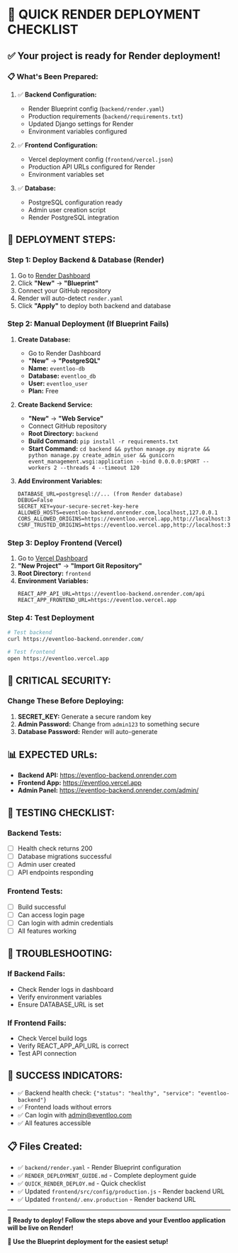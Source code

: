 # 🚀 QUICK RENDER DEPLOYMENT CHECKLIST

## ✅ Your project is ready for Render deployment!

### **📋 What's Been Prepared:**

1. ✅ **Backend Configuration:**
   - Render Blueprint config (`backend/render.yaml`)
   - Production requirements (`backend/requirements.txt`)
   - Updated Django settings for Render
   - Environment variables configured

2. ✅ **Frontend Configuration:**
   - Vercel deployment config (`frontend/vercel.json`)
   - Production API URLs configured for Render
   - Environment variables set

3. ✅ **Database:**
   - PostgreSQL configuration ready
   - Admin user creation script
   - Render PostgreSQL integration

## 🎯 **DEPLOYMENT STEPS:**

### **Step 1: Deploy Backend & Database (Render)**
1. Go to [Render Dashboard](https://dashboard.render.com)
2. Click **"New"** → **"Blueprint"**
3. Connect your GitHub repository
4. Render will auto-detect `render.yaml`
5. Click **"Apply"** to deploy both backend and database

### **Step 2: Manual Deployment (If Blueprint Fails)**
1. **Create Database:**
   - Go to Render Dashboard
   - **"New"** → **"PostgreSQL"**
   - **Name:** `eventloo-db`
   - **Database:** `eventloo_db`
   - **User:** `eventloo_user`
   - **Plan:** Free

2. **Create Backend Service:**
   - **"New"** → **"Web Service"**
   - Connect GitHub repository
   - **Root Directory:** `backend`
   - **Build Command:** `pip install -r requirements.txt`
   - **Start Command:** `cd backend && python manage.py migrate && python manage.py create_admin_user && gunicorn event_management.wsgi:application --bind 0.0.0.0:$PORT --workers 2 --threads 4 --timeout 120`

3. **Add Environment Variables:**
   ```
   DATABASE_URL=postgresql://... (from Render database)
   DEBUG=False
   SECRET_KEY=your-secure-secret-key-here
   ALLOWED_HOSTS=eventloo-backend.onrender.com,localhost,127.0.0.1
   CORS_ALLOWED_ORIGINS=https://eventloo.vercel.app,http://localhost:3000
   CSRF_TRUSTED_ORIGINS=https://eventloo.vercel.app,http://localhost:3000
   ```

### **Step 3: Deploy Frontend (Vercel)**
1. Go to [Vercel Dashboard](https://vercel.com/dashboard)
2. **"New Project"** → **"Import Git Repository"**
3. **Root Directory:** `frontend`
4. **Environment Variables:**
   ```
   REACT_APP_API_URL=https://eventloo-backend.onrender.com/api
   REACT_APP_FRONTEND_URL=https://eventloo.vercel.app
   ```

### **Step 4: Test Deployment**
```bash
# Test backend
curl https://eventloo-backend.onrender.com/

# Test frontend
open https://eventloo.vercel.app
```

## 🔐 **CRITICAL SECURITY:**

### **Change These Before Deploying:**
1. **SECRET_KEY:** Generate a secure random key
2. **Admin Password:** Change from `admin123` to something secure
3. **Database Password:** Render will auto-generate

## 📊 **EXPECTED URLs:**

- **Backend API:** https://eventloo-backend.onrender.com
- **Frontend App:** https://eventloo.vercel.app
- **Admin Panel:** https://eventloo-backend.onrender.com/admin/

## 🧪 **TESTING CHECKLIST:**

### **Backend Tests:**
- [ ] Health check returns 200
- [ ] Database migrations successful
- [ ] Admin user created
- [ ] API endpoints responding

### **Frontend Tests:**
- [ ] Build successful
- [ ] Can access login page
- [ ] Can login with admin credentials
- [ ] All features working

## 🚨 **TROUBLESHOOTING:**

### **If Backend Fails:**
- Check Render logs in dashboard
- Verify environment variables
- Ensure DATABASE_URL is set

### **If Frontend Fails:**
- Check Vercel build logs
- Verify REACT_APP_API_URL is correct
- Test API connection

## 🎉 **SUCCESS INDICATORS:**

- ✅ Backend health check: `{"status": "healthy", "service": "eventloo-backend"}`
- ✅ Frontend loads without errors
- ✅ Can login with admin@eventloo.com
- ✅ All features accessible

## 📋 **Files Created:**

- ✅ `backend/render.yaml` - Render Blueprint configuration
- ✅ `RENDER_DEPLOYMENT_GUIDE.md` - Complete deployment guide
- ✅ `QUICK_RENDER_DEPLOY.md` - Quick checklist
- ✅ Updated `frontend/src/config/production.js` - Render backend URL
- ✅ Updated `frontend/.env.production` - Render backend URL

---

**🚀 Ready to deploy! Follow the steps above and your Eventloo application will be live on Render!**

**🎯 Use the Blueprint deployment for the easiest setup!** 